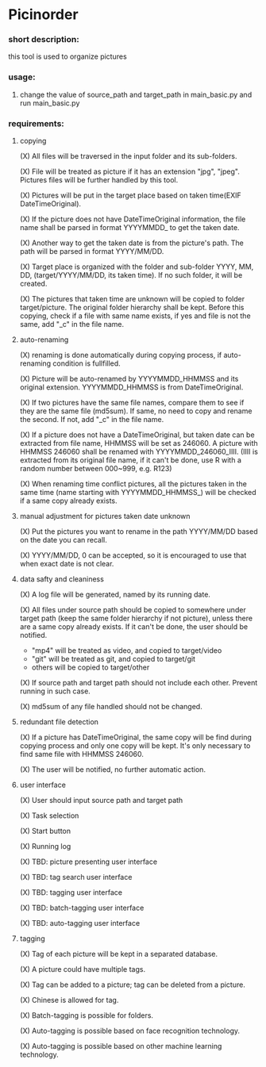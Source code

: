 Picinorder
==========

### short description:
this tool is used to organize pictures

### usage:

1. change the value of source_path and target_path in main_basic.py and run main_basic.py

### requirements: 
1. copying

	(X) All files will be traversed in the input folder and its sub-folders. 

	(X) File will be treated as picture if it has an extension "jpg", "jpeg". Pictures files will be further handled by this tool. 

	(X) Pictures will be put in the target place based on taken time(EXIF DateTimeOriginal).

	(X) If the picture does not have DateTimeOriginal information, the file name shall be parsed in format YYYYMMDD_ to get the taken date. 

	(X) Another way to get the taken date is from the picture's path. The path will be parsed in format YYYY/MM/DD. 

	(X) Target place is organized with the folder and sub-folder YYYY, MM, DD, (target/YYYY/MM/DD, its taken time). If no such folder, it will be created. 

	(X) The pictures that taken time are unknown will be copied to folder target/picture. The original folder hierarchy shall be kept. Before this copying, check if a file with same name exists, if yes and file is not the same, add "_c" in the file name. 

1. auto-renaming

	(X) renaming is done automatically during copying process, if auto-renaming condition is fullfilled. 

	(X) Picture will be auto-renamed by YYYYMMDD_HHMMSS and its original extension. YYYYMMDD_HHMMSS is from DateTimeOriginal. 

	(X) If two pictures have the same file names, compare them to see if they are the same file (md5sum). If same, no need to copy and rename the second. If not, add "_c" in the file name. 

	(X) If a picture does not have a DateTimeOriginal, but taken date can be extracted from file name, HHMMSS will be set as 246060. A picture with HHMMSS 246060 shall be renamed with YYYYMMDD_246060_IIII. (IIII is extracted from its original file name, if it can't be done, use R with a random number between 000~999, e.g. R123) 

	(X) When renaming time conflict pictures, all the pictures taken in the same time (name starting with YYYYMMDD_HHMMSS_) will be checked if a same copy already exists. 

1. manual adjustment for pictures taken date unknown

	(X) Put the pictures you want to rename in the path YYYY/MM/DD based on the date you can recall. 

	(X) YYYY/MM/DD, 0 can be accepted, so it is encouraged to use that when exact date is not clear. 

1. data safty and cleaniness

	(X) A log file will be generated, named by its running date. 

	(X) All files under source path should be copied to somewhere under target path (keep the same folder hierarchy if not picture), unless there are a same copy already exists. If it can't be done, the user should be notified. 
	- "mp4" will be treated as video, and copied to target/video
	- "git" will be treated as git, and copied to target/git
	- others will be copied to target/other

	(X) If source path and target path should not include each other. Prevent running in such case. 

	(X) md5sum of any file handled should not be changed. 

1. redundant file detection

	(X) If a picture has DateTimeOriginal, the same copy will be find during copying process and only one copy will be kept. It's only necessary to find same file with HHMMSS 246060. 

	(X) The user will be notified, no further automatic action. 

1. user interface

	(X) User should input source path and target path

	(X) Task selection

	(X) Start button

	(X) Running log

	(X) TBD: picture presenting user interface

	(X) TBD: tag search user interface

	(X) TBD: tagging user interface

	(X) TBD: batch-tagging user interface

	(X) TBD: auto-tagging user interface

1. tagging

	(X) Tag of each picture will be kept in a separated database.

	(X) A picture could have multiple tags.

	(X) Tag can be added to a picture; tag can be deleted from a picture. 

	(X) Chinese is allowed for tag.

	(X) Batch-tagging is possible for folders.

	(X) Auto-tagging is possible based on face recognition technology.

	(X) Auto-tagging is possible based on other machine learning technology.



